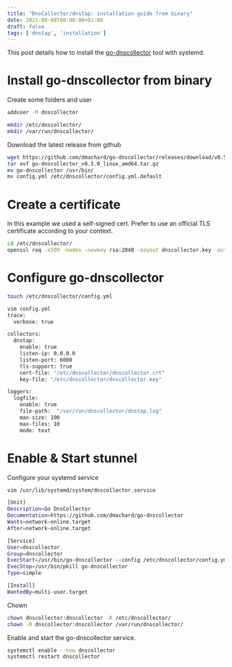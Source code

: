 ```yaml
---
title: "DnsCollector/dnstap: installation guide from binary"
date: 2021-09-08T00:00:00+01:00
draft: false
tags: ['dnstap', 'installation']
---
```


This post details how to install the [go-dnscollector](https://github.com/dmachard/go-dnscollector) tool with systemd.

# Install go-dnscollector from binary

Create some folders and user

```bash
adduser -M dnscollector

mkdir /etc/dnscollector/
mkdir /var/run/dnscollector/
```

Download the latest release from github 

```bash
wget https://github.com/dmachard/go-dnscollector/releases/download/v0.5.0/go-dnscollector_v0.5.0_linux_amd64.tar.gz
tar xvf go-dnscollector_v0.5.0_linux_amd64.tar.gz
mv go-dnscollector /usr/bin/
mv config.yml /etc/dnscollector/config.yml.default
```

# Create a certificate

In this example we used a self-signed cert. Prefer to use an official TLS certificate according to your context.

```bash
cd /etc/dnscollector/
openssl req -x509 -nodes -newkey rsa:2048 -keyout dnscollector.key -out dnscollector.crt
```

# Configure go-dnscollector

```bash
touch /etc/dnscollector/config.yml

vim config.yml
trace:
  verbose: true

collectors:
  dnstap:
    enable: true
    listen-ip: 0.0.0.0
    listen-port: 6000
    tls-support: true
    cert-file: "/etc/dnscollector/dnscollector.crt"
    key-file: "/etc/dnscollector/dnscollector.key"

loggers:
  logfile:
    enable: true
    file-path:  "/var/run/dnscollector/dnstap.log"
    max-size: 100
    max-files: 10
    mode: text
```


# Enable & Start stunnel

Configure your systemd service

```bash
vim /usr/lib/systemd/system/dnscollector.service

[Unit]
Description=Go DnsCollector
Documentation=https://github.com/dmachard/go-dnscollector
Wants=network-online.target
After=network-online.target

[Service]
User=dnscollector
Group=dnscollector
ExecStart=/usr/bin/go-dnscollector --config /etc/dnscollector/config.yml
ExecStop=/usr/bin/pkill go-dnscollector
Type=simple

[Install]
WantedBy=multi-user.target
```

Chown

```bash
chown dnscollector:dnscollector -R /etc/dnscollector/
chown -R dnscollector:dnscollector /var/run/dnscollector/
```

Enable and start the go-dnscollector service.

```bash
systemctl enable --now dnscollector
systemctl restart dnscollector
```
